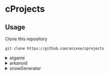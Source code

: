 # cProjects

## Usage
Clone this repository
```bash
git clone https://github.com/anixne/cprojects
```

<details>
<summary>atgame</summary>
  
### Windows
```
bin\atgame.exe
```
### Linux
to run the executable file you will need wine.
```bash
wine bin/atgame.exe
```


### Gameplay
E - exit <br>
W - up <br>
S - down <br>
A - left <br>
D - right. <br>

Enjoy.



![image](./assets/gameplay.png)

### Conclusion
If you have problems or ideas create a new issue.
  </details>
<details>
<summary> arkanoid</summary>
  
### Windows
```
bin\arkanoid.exe
```
### Linux
to run the executable file you will need wine.
```bash
wine bin/arkanoid.exe
```
  
  
 ### Gameplay
Esc - exit <br>
W - start <br>
A - left <br>
D - right. <br>
  
Enjoy.



![image](./assets/arkanoidgp.png)
  </details>
<details>
  <summary>snowGenerator</summary>
  
### simple snow generator on console:)
```
  
### Windows
```
bin\genesnow.exe
```
### Linux
to run the executable file you will need wine.
```bash
wine bin/genesnow.exe
```

![image](./assets/snow.png)
  
</details>  
